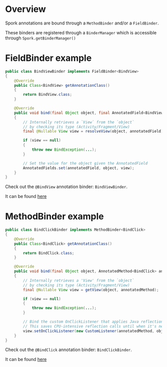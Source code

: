 # Overview

Spork annotations are bound through a `MethodBinder` and/or a `FieldBinder`.

These binders are registered through a `BinderManager` which is accessible through `Spork.getBinderManager()`

# FieldBinder example

```java
public class BindViewBinder implements FieldBinder<BindView>
{
	@Override
	public Class<BindView> getAnnotationClass()
	{
		return BindView.class;
	}

	@Override
	public void bind(final Object object, final AnnotatedField<BindView> annotatedField)
	{
		// Internally retrieves a `View` from the `object`
		// by checking its type (Activity/Fragment/View)
		final @Nullable View view = resolveView(object, annotatedField);

		if (view == null)
		{
			throw new BindException(...);
		}

		// Set the value for the object given the AnnotatedField
		AnnotatedFields.set(annotatedField, object, view);
	}
}
```

Check out the `@BindView` annotation binder: `BindViewBinder`.

It can be found [here](https://github.com/SporkLibrary/Spork-Android/blob/master/src/main/java/io/github/sporklibrary/binders/BindViewBinder.java)

# MethodBinder example

```java
public class BindClickBinder implements MethodBinder<BindClick>
{
	@Override
	public Class<BindClick> getAnnotationClass()
	{
		return BindClick.class;
	}

	@Override
	public void bind(final Object object, AnnotatedMethod<BindClick> annotatedMethod)
	{
		// Internally retrieves a 'View' from the `object`
		// by checking its type (Activity/Fragment/View)
		final @Nullable View view = getView(object, annotatedMethod);

		if (view == null)
		{
			throw new BindException(...);
		}

		// Bind the custom OnClickListener that applies Java reflection
		// This saves CPU-intensive reflection calls until when it's necessary
		view.setOnClickListener(new CustomListener(annotatedMethod, object));
	}
}
```

Check out the `@BindClick` annotation binder: `BindClickBinder`.

It can be found [here](https://github.com/SporkLibrary/Spork-Android/blob/master/src/main/java/io/github/sporklibrary/binders/BindClickBinder.java)
